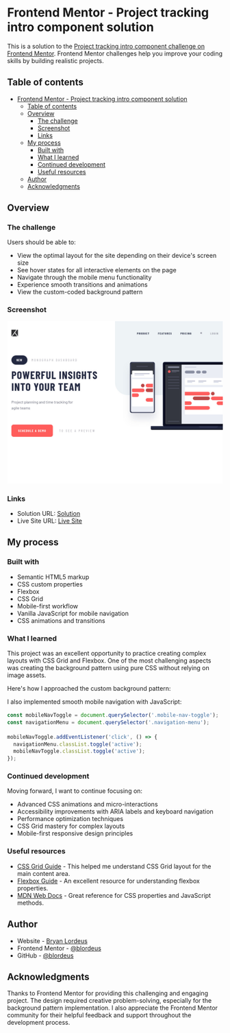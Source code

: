 # Frontend Mentor - Project tracking intro component solution

This is a solution to the [Project tracking intro component challenge on Frontend Mentor](https://www.frontendmentor.io/challenges/project-tracking-intro-component-5d289097500fcb331a67d80e). Frontend Mentor challenges help you improve your coding skills by building realistic projects.

## Table of contents

- [Frontend Mentor - Project tracking intro component solution](#frontend-mentor---project-tracking-intro-component-solution)
  - [Table of contents](#table-of-contents)
  - [Overview](#overview)
    - [The challenge](#the-challenge)
    - [Screenshot](#screenshot)
    - [Links](#links)
  - [My process](#my-process)
    - [Built with](#built-with)
    - [What I learned](#what-i-learned)
    - [Continued development](#continued-development)
    - [Useful resources](#useful-resources)
  - [Author](#author)
  - [Acknowledgments](#acknowledgments)

## Overview

### The challenge

Users should be able to:

- View the optimal layout for the site depending on their device's screen size
- See hover states for all interactive elements on the page
- Navigate through the mobile menu functionality
- Experience smooth transitions and animations
- View the custom-coded background pattern

### Screenshot

![Screenshot of the Project Tracking Intro Component - Desktop](./screenshots/blordeus-github-io-1024x768desktop-bcc31d.jpg)




### Links

- Solution URL: [Solution](https://github.com/blordeus/project-tracking-intro-component)
- Live Site URL: [Live Site](https://blordeus.github.io/project-tracking-intro-component/)

## My process

### Built with

- Semantic HTML5 markup
- CSS custom properties
- Flexbox
- CSS Grid
- Mobile-first workflow
- Vanilla JavaScript for mobile navigation
- CSS animations and transitions

### What I learned

This project was an excellent opportunity to practice creating complex layouts with CSS Grid and Flexbox. One of the most challenging aspects was creating the background pattern using pure CSS without relying on image assets.

Here's how I approached the custom background pattern:

I also implemented smooth mobile navigation with JavaScript:

```js
const mobileNavToggle = document.querySelector('.mobile-nav-toggle');
const navigationMenu = document.querySelector('.navigation-menu');

mobileNavToggle.addEventListener('click', () => {
  navigationMenu.classList.toggle('active');
  mobileNavToggle.classList.toggle('active');
});
```

### Continued development

Moving forward, I want to continue focusing on:

- Advanced CSS animations and micro-interactions
- Accessibility improvements with ARIA labels and keyboard navigation
- Performance optimization techniques
- CSS Grid mastery for complex layouts
- Mobile-first responsive design principles

### Useful resources

- [CSS Grid Guide](https://css-tricks.com/snippets/css/complete-guide-grid/) - This helped me understand CSS Grid layout for the main content area.
- [Flexbox Guide](https://css-tricks.com/snippets/css/a-guide-to-flexbox/) - An excellent resource for understanding flexbox properties.
- [MDN Web Docs](https://developer.mozilla.org/) - Great reference for CSS properties and JavaScript methods.

## Author

- Website - [Bryan Lordeus](https://www.bryanlordeus.com)
- Frontend Mentor - [@blordeus](https://www.frontendmentor.io/profile/blordeus)
- GitHub - [@blordeus](https://github.com/blordeus)

## Acknowledgments

Thanks to Frontend Mentor for providing this challenging and engaging project. The design required creative problem-solving, especially for the background pattern implementation. I also appreciate the Frontend Mentor community for their helpful feedback and support throughout the development process.